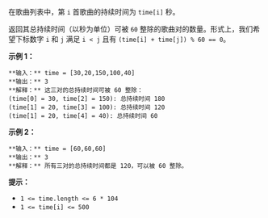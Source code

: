 在歌曲列表中，第 `i` 首歌曲的持续时间为 `time[i]` 秒。

返回其总持续时间（以秒为单位）可被 `60` 整除的歌曲对的数量。形式上，我们希望下标数字 `i` 和 `j` 满足  `i < j` 且有
`(time[i] + time[j]) % 60 == 0`。



**示例 1：**

    
    
    **输入：** time = [30,20,150,100,40]
    **输出：** 3
    **解释：** 这三对的总持续时间可被 60 整除：
    (time[0] = 30, time[2] = 150): 总持续时间 180
    (time[1] = 20, time[3] = 100): 总持续时间 120
    (time[1] = 20, time[4] = 40): 总持续时间 60
    

**示例 2：**

    
    
    **输入：** time = [60,60,60]
    **输出：** 3
    **解释：** 所有三对的总持续时间都是 120，可以被 60 整除。
    



**提示：**

  * `1 <= time.length <= 6 * 104`
  * `1 <= time[i] <= 500`

